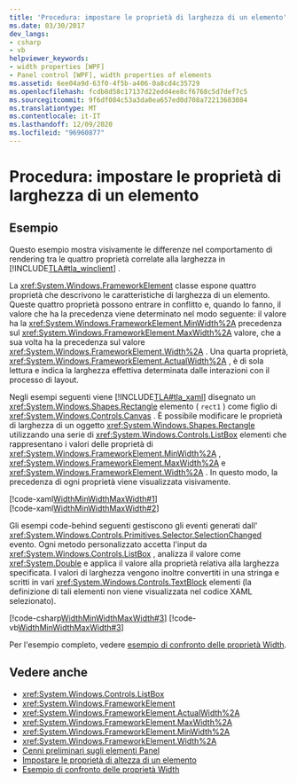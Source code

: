 ```yaml
---
title: 'Procedura: impostare le proprietà di larghezza di un elemento'
ms.date: 03/30/2017
dev_langs:
- csharp
- vb
helpviewer_keywords:
- width properties [WPF]
- Panel control [WPF], width properties of elements
ms.assetid: 6ee04a9d-63f0-4f5b-a406-0a8cd4c35729
ms.openlocfilehash: fcdb8d58c17137d22edd4ee8cf6768c5d7def7c5
ms.sourcegitcommit: 9f6df084c53a3da0ea657ed0d708a72213683084
ms.translationtype: MT
ms.contentlocale: it-IT
ms.lasthandoff: 12/09/2020
ms.locfileid: "96960877"
---
```

# <a name="how-to-set-the-width-properties-of-an-element"></a>Procedura: impostare le proprietà di larghezza di un elemento
## <a name="example"></a>Esempio  
 Questo esempio mostra visivamente le differenze nel comportamento di rendering tra le quattro proprietà correlate alla larghezza in [!INCLUDE[TLA#tla_winclient](../../../includes/tlasharptla-winclient-md.md)] .  
  
 La <xref:System.Windows.FrameworkElement> classe espone quattro proprietà che descrivono le caratteristiche di larghezza di un elemento. Queste quattro proprietà possono entrare in conflitto e, quando lo fanno, il valore che ha la precedenza viene determinato nel modo seguente: il valore ha la <xref:System.Windows.FrameworkElement.MinWidth%2A> precedenza sul <xref:System.Windows.FrameworkElement.MaxWidth%2A> valore, che a sua volta ha la precedenza sul valore <xref:System.Windows.FrameworkElement.Width%2A> . Una quarta proprietà, <xref:System.Windows.FrameworkElement.ActualWidth%2A> , è di sola lettura e indica la larghezza effettiva determinata dalle interazioni con il processo di layout.  
  
 Negli esempi seguenti viene [!INCLUDE[TLA#tla_xaml](../../../includes/tlasharptla-xaml-md.md)] disegnato un <xref:System.Windows.Shapes.Rectangle> elemento ( `rect1` ) come figlio di <xref:System.Windows.Controls.Canvas> . È possibile modificare le proprietà di larghezza di un oggetto <xref:System.Windows.Shapes.Rectangle> utilizzando una serie di <xref:System.Windows.Controls.ListBox> elementi che rappresentano i valori delle proprietà di <xref:System.Windows.FrameworkElement.MinWidth%2A> , <xref:System.Windows.FrameworkElement.MaxWidth%2A> e <xref:System.Windows.FrameworkElement.Width%2A> . In questo modo, la precedenza di ogni proprietà viene visualizzata visivamente.  
  
 [!code-xaml[WidthMinWidthMaxWidth#1](~/samples/snippets/csharp/VS_Snippets_Wpf/WidthMinWidthMaxWidth/CSharp/Window1.xaml#1)]  
[!code-xaml[WidthMinWidthMaxWidth#2](~/samples/snippets/csharp/VS_Snippets_Wpf/WidthMinWidthMaxWidth/CSharp/Window1.xaml#2)]  
  
 Gli esempi code-behind seguenti gestiscono gli eventi generati dall' <xref:System.Windows.Controls.Primitives.Selector.SelectionChanged> evento. Ogni metodo personalizzato accetta l'input da <xref:System.Windows.Controls.ListBox> , analizza il valore come <xref:System.Double> e applica il valore alla proprietà relativa alla larghezza specificata. I valori di larghezza vengono inoltre convertiti in una stringa e scritti in vari <xref:System.Windows.Controls.TextBlock> elementi (la definizione di tali elementi non viene visualizzata nel codice XAML selezionato).  
  
 [!code-csharp[WidthMinWidthMaxWidth#3](~/samples/snippets/csharp/VS_Snippets_Wpf/WidthMinWidthMaxWidth/CSharp/Window1.xaml.cs#3)]
 [!code-vb[WidthMinWidthMaxWidth#3](~/samples/snippets/visualbasic/VS_Snippets_Wpf/WidthMinWidthMaxWidth/VisualBasic/Window1.xaml.vb#3)]  
  
 Per l'esempio completo, vedere [esempio di confronto delle proprietà Width](https://github.com/Microsoft/WPF-Samples/tree/master/Elements/WidthProperties).  
  
## <a name="see-also"></a>Vedere anche

- <xref:System.Windows.Controls.ListBox>
- <xref:System.Windows.FrameworkElement>
- <xref:System.Windows.FrameworkElement.ActualWidth%2A>
- <xref:System.Windows.FrameworkElement.MaxWidth%2A>
- <xref:System.Windows.FrameworkElement.MinWidth%2A>
- <xref:System.Windows.FrameworkElement.Width%2A>
- [Cenni preliminari sugli elementi Panel](panels-overview.md)
- [Impostare le proprietà di altezza di un elemento](how-to-set-the-height-properties-of-an-element.md)
- [Esempio di confronto delle proprietà Width](https://github.com/Microsoft/WPF-Samples/tree/master/Elements/WidthProperties)
